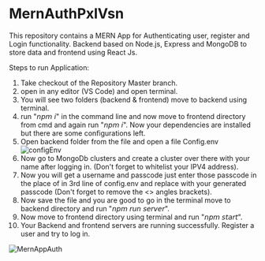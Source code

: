 # MernAuthPxlVsn
This repository contains a MERN App for Authenticating user, register and Login functionality. Backend based on Node.js, Express and MongoDB to store data and frontend using React Js.

Steps to run Application:

1. Take checkout of the Repository Master branch.
2. open in any editor (VS Code) and open terminal.
3. You will see two folders (backend & frontend) move to backend using terminal.
4. run "𝘯𝘱𝘮 𝘪" in the command line and now move to frontend directory from cmd and again run "𝘯𝘱𝘮 𝘪". Now your dependencies are installed but there are some configurations left.
5. Open backend folder from the file and open a file Config.env
![configEnv](https://user-images.githubusercontent.com/28834424/121061736-daf52500-c7e1-11eb-832f-878383a6d327.PNG)
6. Now go to MongoDb clusters and create a cluster over there with your name after logging in. (Don't forget to whitelist your IPV4 address).
7. Now you will get a username and passcode just enter those passcode in the place of <your username> in 3rd line of config.env and replace <your password> with your generated passcode (Don't forget to remove the <> angles brackets).
8. Now save the file and you are good to go in the terminal move to backend directory and run "𝘯𝘱𝘮 𝘳𝘶𝘯 𝘴𝘦𝘳𝘷𝘦𝘳".
9. Now move to frontend directory using terminal and run "𝘯𝘱𝘮 𝘴𝘵𝘢𝘳𝘵".
10. Your Backend and frontend servers are running successfully. Register a user and try to log in.
  
  ![MernAppAuth](https://user-images.githubusercontent.com/28834424/121062858-383da600-c7e3-11eb-98d9-3e14511dcaaa.PNG)
